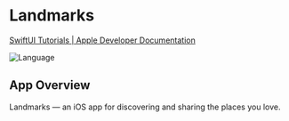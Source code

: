 # Landmarks

[SwiftUI Tutorials | Apple Developer Documentation](https://developer.apple.com/tutorials/swiftui)

![Language](https://img.shields.io/badge/Language-Swift-orange)

## App Overview

Landmarks — an iOS app for discovering and sharing the places you love. 
